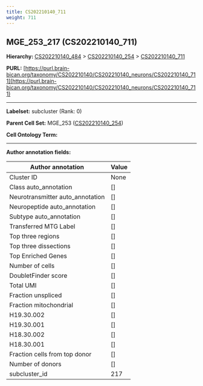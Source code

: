 ```yaml
---
title: CS202210140_711
weight: 711
---
```

## MGE_253_217 (CS202210140_711)
<b>Hierarchy: </b>
[CS202210140_484](../CS202210140_484) >
[CS202210140_254](../CS202210140_254) >
[CS202210140_711](../CS202210140_711)

**PURL:** [https://purl.brain-bican.org/taxonomy/CS202210140/CS202210140_neurons/CS202210140_711](https://purl.brain-bican.org/taxonomy/CS202210140/CS202210140_neurons/CS202210140_711)

---


**Labelset:** subcluster (Rank: 0)

**Parent Cell Set:** MGE_253 ([CS202210140_254](../CS202210140_254))



**Cell Ontology Term:** 

[MARKER GENES.]: #


---

[TRANSFERRED ANNOTATIONS.]: #


[AUTHOR ANNOTATION FIELDS.]: #


**Author annotation fields:**

| Author annotation | Value |
|-------------------|-------|
|Cluster ID|None|
|Class auto_annotation|[]|
|Neurotransmitter auto_annotation|[]|
|Neuropeptide auto_annotation|[]|
|Subtype auto_annotation|[]|
|Transferred MTG Label|[]|
|Top three regions|[]|
|Top three dissections|[]|
|Top Enriched Genes|[]|
|Number of cells|[]|
|DoubletFinder score|[]|
|Total UMI|[]|
|Fraction unspliced|[]|
|Fraction mitochondrial|[]|
|H19.30.002|[]|
|H19.30.001|[]|
|H18.30.002|[]|
|H18.30.001|[]|
|Fraction cells from top donor|[]|
|Number of donors|[]|
|subcluster_id|217|
